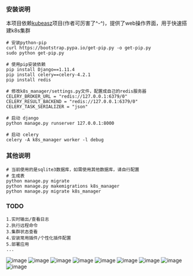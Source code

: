 ### 安装说明

本项目依赖[kubeasz](https://github.com/gjmzj/kubeasz/)项目(作者可厉害了^-^)，提供了web操作界面，用于快速搭建k8s集群

```
# 安装python-pip
curl https://bootstrap.pypa.io/get-pip.py -o get-pip.py
sudo python get-pip.py

# 使用pip安装依赖
pip install Django==1.11.4
pip install celery==celery-4.2.1
pip install redis

# 修改k8s_manager/settings.py文件，配置成自己的redis服务器
CELERY_BROKER_URL = "redis://127.0.0.1:6379/0"
CELERY_RESULT_BACKEND = "redis://127.0.0.1:6379/0"
CELERY_TASK_SERIALIZER = "json"

# 启动 django
python manage.py runserver 127.0.0.1:8000

# 启动 celery
celery -A k8s_manager worker -l debug

```

### 其他说明
```
# 当前使用的是sqlite3数据库，如需使用其他数据库，请自行配置
# 生成表
python manage.py migrate
python manage.py makemigrations k8s_manager 
python manage.py migrate k8s_manager

```

### TODO
```
1.实时输出/查看日志
2.执行远程命令
3.集群状态查看
4.安装常用插件/个性化插件配置
5.部署应用
...

```


![image](https://github.com/limengyu1990/k8s_manager/raw/master/images/1.jpg)
![image](https://github.com/limengyu1990/k8s_manager/raw/master/images/2.jpg)
![image](https://github.com/limengyu1990/k8s_manager/raw/master/images/3.jpg)
![image](https://github.com/limengyu1990/k8s_manager/raw/master/images/4.jpg)
![image](https://github.com/limengyu1990/k8s_manager/raw/master/images/5.jpg)
![image](https://github.com/limengyu1990/k8s_manager/raw/master/images/6.jpg)
![image](https://github.com/limengyu1990/k8s_manager/raw/master/images/7.jpg)
![image](https://github.com/limengyu1990/k8s_manager/raw/master/images/8.jpg)
![image](https://github.com/limengyu1990/k8s_manager/raw/master/images/9.jpeg)
